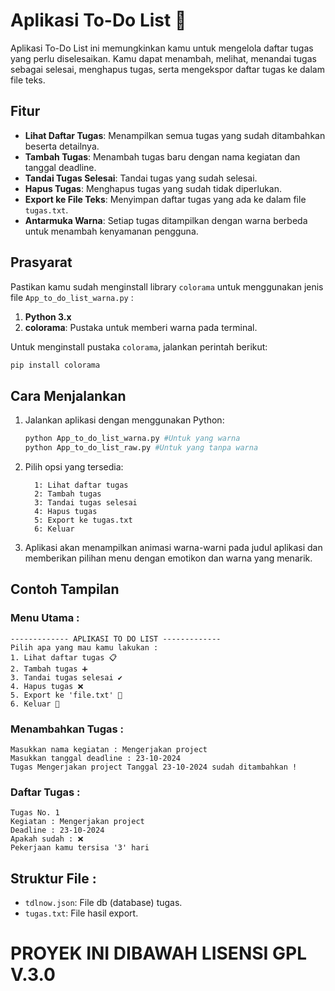 # Aplikasi To-Do List 📝

Aplikasi To-Do List ini memungkinkan kamu untuk mengelola daftar tugas yang perlu diselesaikan. Kamu dapat menambah, melihat, menandai tugas sebagai selesai, menghapus tugas, serta mengekspor daftar tugas ke dalam file teks.

## Fitur

- **Lihat Daftar Tugas**: Menampilkan semua tugas yang sudah ditambahkan beserta detailnya.
- **Tambah Tugas**: Menambah tugas baru dengan nama kegiatan dan tanggal deadline.
- **Tandai Tugas Selesai**: Tandai tugas yang sudah selesai.
- **Hapus Tugas**: Menghapus tugas yang sudah tidak diperlukan.
- **Export ke File Teks**: Menyimpan daftar tugas yang ada ke dalam file `tugas.txt`.
- **Antarmuka Warna**: Setiap tugas ditampilkan dengan warna berbeda untuk menambah kenyamanan pengguna.

## Prasyarat

Pastikan kamu sudah menginstall library `colorama` untuk menggunakan jenis file `App_to_do_list_warna.py` :

1. **Python 3.x**
2. **colorama**: Pustaka untuk memberi warna pada terminal.

Untuk menginstall pustaka `colorama`, jalankan perintah berikut:

```bash
pip install colorama
```
## Cara Menjalankan

1. Jalankan aplikasi dengan menggunakan Python:
   ```bash
   python App_to_do_list_warna.py #Untuk yang warna
   python App_to_do_list_raw.py #Untuk yang tanpa warna
   ```
2. Pilih opsi yang tersedia:
   ```
     1: Lihat daftar tugas
     2: Tambah tugas
     3: Tandai tugas selesai
     4: Hapus tugas
     5: Export ke tugas.txt
     6: Keluar
   ```
3. Aplikasi akan menampilkan animasi warna-warni pada judul aplikasi dan memberikan pilihan menu dengan emotikon dan warna yang menarik.

## Contoh Tampilan

### Menu Utama : 

```
------------- APLIKASI TO DO LIST -------------
Pilih apa yang mau kamu lakukan :
1. Lihat daftar tugas 📋
2. Tambah tugas ➕
3. Tandai tugas selesai ✔️
4. Hapus tugas ❌
5. Export ke 'file.txt' 💾
6. Keluar 🚪
```

### Menambahkan Tugas :

```
Masukkan nama kegiatan : Mengerjakan project
Masukkan tanggal deadline : 23-10-2024
Tugas Mengerjakan project Tanggal 23-10-2024 sudah ditambahkan !
```

### Daftar Tugas :

```
Tugas No. 1
Kegiatan : Mengerjakan project
Deadline : 23-10-2024
Apakah sudah : ❌
Pekerjaan kamu tersisa '3' hari
```

## Struktur File :
 - `tdlnow.json`: File db (database) tugas.
 - `tugas.txt`: File hasil export.

# PROYEK INI DIBAWAH LISENSI GPL V.3.0
